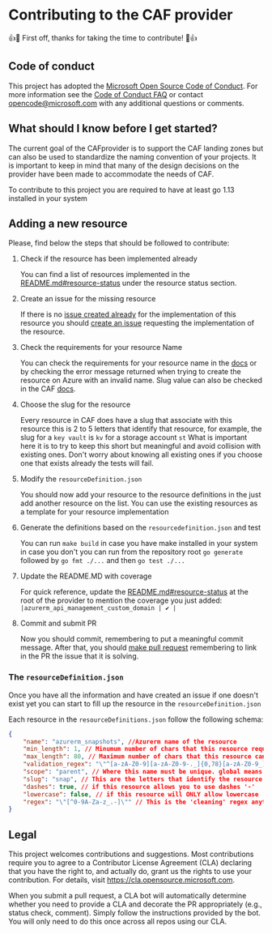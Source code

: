 # Contributing to the CAF provider

👍🎉 First off, thanks for taking the time to contribute! 🎉👍

## Code of conduct

This project has adopted the [Microsoft Open Source Code of Conduct](https://opensource.microsoft.com/codeofconduct/).
For more information see the [Code of Conduct FAQ](https://opensource.microsoft.com/codeofconduct/faq/) or
contact [opencode@microsoft.com](mailto:opencode@microsoft.com) with any additional questions or comments.

## What should I know before I get started?

The current goal of the CAFprovider is to support the CAF landing zones but can also be used to standardize the naming convention of your projects. It is important to keep in mind that many of the design decisions on the provider have been made to accommodate the needs of CAF.

To contribute to this project you are required to have at least go 1.13 installed in your system

## Adding a new resource

Please, find below the steps that should be followed to contribute:

1. Check if the resource has been implemented already

    You can find a list of resources implemented in the [README.md#resource-status](../README.md) under the resource status section.

2. Create an issue for the missing resource

    If there is no [issue created already](https://github.com/aztfmod/terraform-provider-azurecaf/issues) for the implementation of this resource you should [create an issue](https://docs.github.com/en/free-pro-team@latest/github/managing-your-work-on-github/creating-an-issue) requesting the implementation of the resource.

3. Check the requirements for your resource Name

    You can check the requirements for your resource name in the [docs](https://docs.microsoft.com/en-us/azure/azure-resource-manager/management/resource-name-rules) or by checking the error message returned when trying to create the resource on Azure with an invalid name. Slug value can also be checked in the CAF [docs](https://docs.microsoft.com/en-us/azure/cloud-adoption-framework/ready/azure-best-practices/resource-abbreviations).

4. Choose the slug for the resource

    Every resource in CAF does have a slug that associate with this resource this is 2 to 5 letters that identify that resource, for example, the slug for a `key vault` is `kv` for a storage account `st` What is important here it is to try to keep this short but meaningful and avoid collision with existing ones. Don't worry about knowing all existing ones if you choose one that exists already the tests will fail.

5. Modify the `resourceDefinition.json`

    You should now add your resource to the resource definitions in the just add another resource on the list. You can use the existing resources as a template for your resource implementation

6. Generate the definitions based on the `resourcedefinition.json` and test

    You can run `make build` in case you have make installed in your system in case you don't you can run from the repository root `go generate` followed by `go fmt ./...` and then `go test ./...`

7. Update the README.MD with coverage
 
    For quick reference, update the [README.md#resource-status](../README.md) at the root of the provider to mention the coverage you just added:
    ```|azurerm_api_management_custom_domain | ✔ |```

7. Commit and submit PR

    Now you should commit, remembering to put a meaningful commit message. After that, you should [make pull request](https://docs.github.com/en/free-pro-team@latest/github/collaborating-with-issues-and-pull-requests/creating-a-pull-request) remembering to link in the PR the issue that it is solving.

### The `resourceDefinition.json`

Once you have all the information and have created an issue if one doesn't exist yet you can start to fill up the resource in the `resourceDefinition.json`

Each resource in the `resourceDefinitions.json` follow the following schema:

```json
{
    "name": "azurerm_snapshots", //Azurerm name of the resource
    "min_length": 1, // Minumum number of chars that this resource requires
    "max_length": 80, // Maximum number of chars that this resource can have
    "validation_regex": "\"^[a-zA-Z0-9][a-zA-Z0-9-._]{0,78}[a-zA-Z0-9_]$\"", // A regex expression that will match only a valid resource name
    "scope": "parent", // Where this name must be unique. global means that only one resource with this name it is allowed in azure. parent means that only one resource of this name based in the parent resource. Resource group means only one resource with this name per resource group.
    "slug": "snap", // This are the letters that identify the resource type
    "dashes": true, // if this resource allows you to use dashes '-'
    "lowercase": false, // if this resource will ONLY allow lowercase
    "regex": "\"[^0-9A-Za-z_.-]\"" // This is the 'cleaning' regex anything that is matched by this regex will be removed from the resource name that is why you normally use the negation of all the allowed chars in this regex.
}
```

## Legal

This project welcomes contributions and suggestions.  Most contributions require you to agree to a
Contributor License Agreement (CLA) declaring that you have the right to, and actually do, grant us
the rights to use your contribution. For details, visit https://cla.opensource.microsoft.com.

When you submit a pull request, a CLA bot will automatically determine whether you need to provide
a CLA and decorate the PR appropriately (e.g., status check, comment). Simply follow the instructions
provided by the bot. You will only need to do this once across all repos using our CLA.
